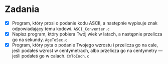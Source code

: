 # Zadania
* [X] Program, który prosi o podanie kodu ASCII, a następnie wypisuje znak odpowiadający temu kodowi.
``` ASCI_Conventer.c ```
* [X] Napisz program, który pobiera Twój wiek w latach, a następnie przelicza go na sekundy.
``` AgeToSec.c ```
* [X] Program, który pyta o podanie Twojego wzrostu i przelicza go na cale, jeśli podałeś wzrost w centymetrach, albo przelicza go na centymetry — jeśli podałeś go w calach.
``` CmToInch.c ```
